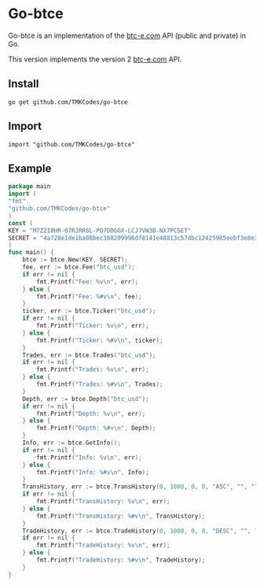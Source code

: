 Go-btce
=======

Go-btce is an implementation of the [btc-e.com](https://btc-e.com) API (public and private) in Go.

This version implements the version 2 [btc-e.com](https://btc-e.com) API.

## Install

	go get github.com/TMKCodes/go-btce


## Import

	import "github.com/TMKCodes/go-btce"


## Example
```go
package main
import (
"fmt"
"github.com/TMKCodes/go-btce"
)
const (
KEY = "M7Z2I8HR-07RJRR6L-PO7DDGGX-LCJ7VW3B-NX7PCSET"
SECRET = "4a720e1de1ba08bec388209996df8141e48813c57dbc12425985eebf3e8e3b87"
)
func main() {
	btce := btce.New(KEY, SECRET);
	fee, err := btce.Fee("btc_usd");
	if err != nil {
		fmt.Printf("Fee: %v\n", err);
	} else {
		fmt.Printf("Fee: %#v\n", fee);
	}
	ticker, err := btce.Ticker("btc_usd");
	if err != nil {
		fmt.Printf("Ticker: %v\n", err);
	} else {
		fmt.Printf("Ticker: %#v\n", ticker);
	}
	Trades, err := btce.Trades("btc_usd");
	if err != nil {
		fmt.Printf("Trades: %v\n", err);
	} else {
		fmt.Printf("Trades: %#v\n", Trades);
	}
	Depth, err := btce.Depth("btc_usd");
	if err != nil {
		fmt.Printf("Depth: %v\n", err);
	} else {
		fmt.Printf("Depth: %#v\n", Depth);
	}
	Info, err := btce.GetInfo();
	if err != nil {
		fmt.Printf("Info: %v\n", err);
	} else {
		fmt.Printf("Info: %#v\n", Info);
	}
	TransHistory, err := btce.TransHistory(0, 1000, 0, 0, "ASC", "", "");
	if err != nil {
		fmt.Printf("TransHistory: %v\n", err);
	} else {
		fmt.Printf("TransHistory: %#v\n", TransHistory);
	}
	TradeHistory, err := btce.TradeHistory(0, 1000, 0, 0, "DESC", "", "", "");
	if err != nil {
		fmt.Printf("TradeHistory: %v\n", err);
	} else {
		fmt.Printf("TradeHistory: %#v\n", TradeHistory);
	}
}
```
